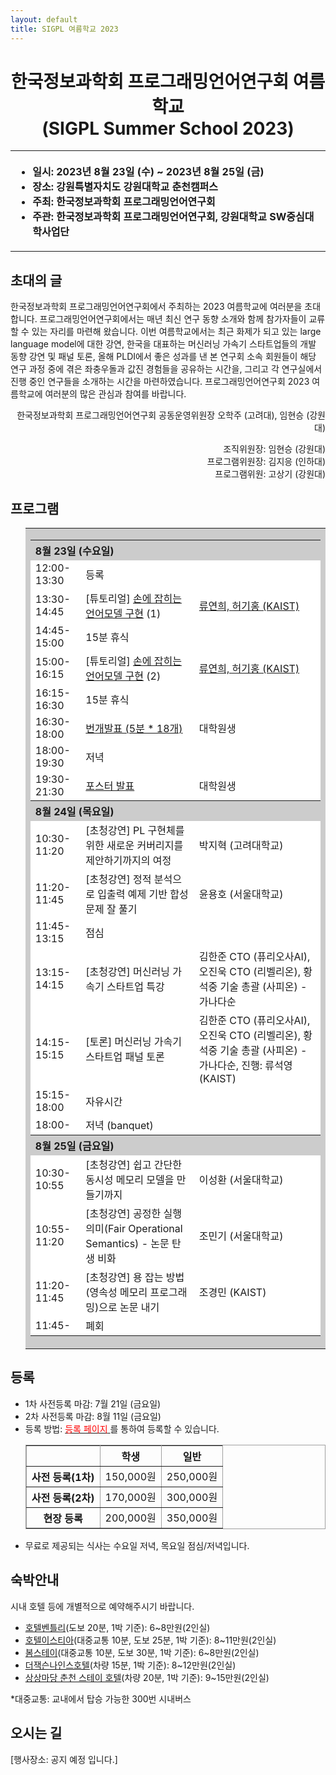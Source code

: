 ```yaml
---
layout: default
title: SIGPL 여름학교 2023
---
```


<h1>
<center>
한국정보과학회 프로그래밍언어연구회 여름학교
<br> (SIGPL Summer School 2023)
</center>
</h1>
<center><table><tbody><tr><th align="left">
<ul>
<li>
    일시: 2023년 8월 23일 (수) ~ 2023년 8월 25일 (금)
</li><li>
    장소: 강원특별자치도 강원대학교 춘천캠퍼스
</li><li>
    주최: 한국정보과학회 프로그래밍언어연구회
</li><li>
    주관: 한국정보과학회 프로그래밍언어연구회, 강원대학교 SW중심대학사업단
</li></ul>
</th></tr></tbody></table>
</center>

<h2>초대의 글</h2>

<p>
  한국정보과학회 프로그래밍언어연구회에서 주최하는 2023 여름학교에 여러분을 초대합니다.
  프로그래밍언어연구회에서는 매년 최신 연구 동향 소개와 함께 참가자들이 교류할 수 있는 자리를 마련해 왔습니다.
  이번 여름학교에서는 최근 화제가 되고 있는 large language model에 대한 강연, 한국을 대표하는 머신러닝
  가속기 스타트업들의 개발 동향 강연 및 패널 토론, 올해 PLDI에서 좋은 성과를 낸 본 연구회 소속 회원들이 
  해당 연구 과정 중에 겪은 좌충우돌과 값진 경험들을 공유하는 시간을, 그리고 각 연구실에서 진행 중인 연구들을 
  소개하는 시간을 마련하였습니다. 프로그래밍언어연구회 2023 여름학교에 여러분의 많은 관심과 참여를 바랍니다.
</p>

<p align="right">
한국정보과학회 프로그래밍언어연구회 공동운영위원장 오학주 (고려대), 임현승 (강원대)
</p>

<p align="right">
조직위원장: 임현승 (강원대)<br>
프로그램위원장: 김지응 (인하대) <br>
프로그램위원: 고상기 (강원대)
</p>

<h2>프로그램</h2>

<ul>
  <table border="0" cellspacing="0">
  <tbody><tr><td bgcolor="#cccccc">
  <table border="0" cellspacing="1pt">
<tbody>

  <tr><th colspan="3" align="left"> 8월 23일 (수요일)  </th></tr>
  <tr><td bgcolor="white"> 12:00-13:30 </td> <td bgcolor="white"> 등록 </td><td bgcolor="white"> </td></tr>
  <tr><td bgcolor="white"> 13:30-14:45 </td> <td bgcolor="white"> [튜토리얼] <a href="tutorial.html">손에 잡히는 언어모델 구현</a> (1) </td><td bgcolor="white"> <a href="tutorial.html">류연희, 허기홍 (KAIST)</a> </td></tr>
  <tr><td bgcolor="white"> 14:45-15:00 </td> <td bgcolor="white"> 15분 휴식 </td><td bgcolor="white"> </td></tr>
  <tr><td bgcolor="white"> 15:00-16:15 </td> <td bgcolor="white"> [튜토리얼] <a href="tutorial.html">손에 잡히는 언어모델 구현</a> (2)  </td><td bgcolor="white"> <a href="tutorial.html">류연희, 허기홍 (KAIST)</a> </td></tr>
  <tr><td bgcolor="white"> 16:15-16:30 </td> <td bgcolor="white"> 15분 휴식 </td><td bgcolor="white"> </td></tr>
  <tr><td bgcolor="white"> 16:30-18:00 </td> <td bgcolor="white"> <a href="lightening.html">번개발표 (5분 * 18개)</a> </td><td bgcolor="white"> 대학원생 </td></tr>
  <tr><td bgcolor="white"> 18:00-19:30 </td> <td bgcolor="white"> 저녁 </td><td bgcolor="white"> </td></tr>
  <tr><td bgcolor="white"> 19:30-21:30 </td> <td bgcolor="white"> <a href="poster.html">포스터 발표</a> </td><td bgcolor="white"> 대학원생  </td></tr>
  <tr><th colspan="3" align="left"> 8월 24일 (목요일)  </th></tr>
  <tr><td bgcolor="white"> 10:30-11:20 </td> <td bgcolor="white"> [초청강연] PL 구현체를 위한 새로운 커버리지를 제안하기까지의 여정 </td><td bgcolor="white"> 박지혁 (고려대학교) </td></tr>
  <tr><td bgcolor="white"> 11:20-11:45 </td> <td bgcolor="white"> [초청강연] 정적 분석으로 입출력 예제 기반 합성 문제 잘 풀기 </td><td bgcolor="white"> 윤용호 (서울대학교) </td></tr>
  <tr><td bgcolor="white"> 11:45-13:15 </td> <td bgcolor="white"> 점심 </td><td bgcolor="white"> </td></tr>
  <tr><td bgcolor="white"> 13:15-14:15 </td> <td bgcolor="white"> [초청강연] 머신러닝 가속기 스타트업 특강 </td><td bgcolor="white"> 김한준 CTO (퓨리오사AI), 오진욱 CTO (리벨리온), 황석중 기술 총괄 (사피온) - 가나다순 </td></tr>
  <tr><td bgcolor="white"> 14:15-15:15 </td> <td bgcolor="white"> [토론] 머신러닝 가속기 스타트업 패널 토론 </td><td bgcolor="white"> 김한준 CTO (퓨리오사AI), 오진욱 CTO (리벨리온), 황석중 기술 총괄 (사피온) - 가나다순, 진행: 류석영 (KAIST) </td></tr>
  <tr><td bgcolor="white"> 15:15-18:00 </td> <td bgcolor="white"> 자유시간 </td><td bgcolor="white"> </td></tr>
  <tr><td bgcolor="white"> 18:00- </td> <td bgcolor="white"> 저녁 (banquet) </td><td bgcolor="white"> </td></tr>
  <tr><th colspan="3" align="left"> 8월 25일 (금요일)  </th></tr>
  <tr><td bgcolor="white"> 10:30-10:55 </td> <td bgcolor="white"> [초청강연] 쉽고 간단한 동시성 메모리 모델을 만들기까지</td><td bgcolor="white"> 이성환 (서울대학교) </td></tr>
  <tr><td bgcolor="white"> 10:55-11:20 </td> <td bgcolor="white"> [초청강연] 공정한 실행의미(Fair Operational Semantics) - 논문 탄생 비화 </td><td bgcolor="white"> 조민기 (서울대학교) </td></tr>
  <tr><td bgcolor="white"> 11:20-11:45 </td> <td bgcolor="white"> [초청강연] 용 잡는 방법(영속성 메모리 프로그래밍)으로 논문 내기 </td><td bgcolor="white"> 조경민 (KAIST) </td></tr>
  <tr><td bgcolor="white"> 11:45- </td> <td bgcolor="white"> 폐회 </td><td bgcolor="white"> </td></tr>
</tbody>
  </table></td></tr></tbody></table>
</ul>


<h2>등록</h2>

<ul>
  <li> 1차 사전등록 마감: 7월 21일 (금요일)</li>
  <li> 2차 사전등록 마감: 8월 11일 (금요일)</li>
  <li> 등록 방법: <a href= "https://www.kiise.or.kr/conference/conf/131/" target="_blank"> <font color="red">등록 페이지</font> </a>를 통하여 등록할 수 있습니다.
  <table border="1" bordercolor="#a0a0a0" cellspacing="0">
  <tbody><tr><th>&nbsp;</th><th>학생</th><th>일반</th></tr>
  <tr align="center"><th>사전 등록(1차) </th><td>150,000원</td><td>250,000원</td></tr>
  <tr align="center"><th>사전 등록(2차) </th><td>170,000원</td><td>300,000원</td></tr>
  <tr align="center"><th>현장 등록 </th><td>200,000원</td><td>350,000원</td></tr>
  </tbody></table>
  </li>
<li>무료로 제공되는 식사는 수요일 저녁, 목요일 점심/저녁입니다.</li>
</ul>

<h2>숙박안내</h2>

시내 호텔 등에 개별적으로 예약해주시기 바랍니다.<br>
<ul>
    <li><a href="https://www.google.com/travel/hotels/s/84AmJEnTmkYU5jGw8">호텔벤틀리</a>(도보 20분, 1박 기준): 6~8만원(2인실)</li>
    <li><a href="https://www.istia.co.kr/">호텔이스티아</a>(대중교통 10분, 도보 25분, 1박 기준): 8~11만원(2인실)</li>
    <li><a href="http://www.bomstay.com/">봄스테이</a>(대중교통 10분, 도보 30분, 1박 기준): 6~8만원(2인실)</li>
    <li><a href="http://jacksonhotel.co.kr/">더잭슨나인스호텔</a>(차량 15분, 1박 기준): 8~12만원(2인실)</li>
    <li><a href="https://ssmdstay.com/">상상마당 춘천 스테이 호텔</a>(차량 20분, 1박 기준): 9~15만원(2인실)</li>
</ul>

*대중교통: 교내에서 탑승 가능한 300번 시내버스

<h2>오시는 길</h2>

[행사장소: 공지 예정 입니다.]
